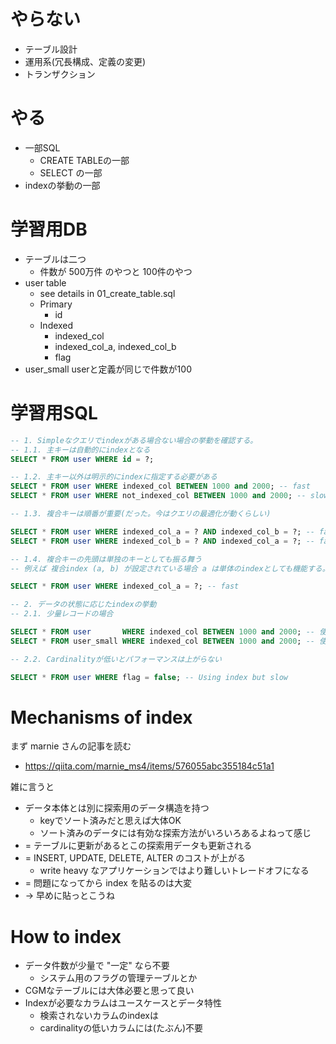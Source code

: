 # やらない
- テーブル設計
- 運用系(冗長構成、定義の変更)
- トランザクション

# やる
- 一部SQL
    - CREATE TABLEの一部
    - SELECT の一部
- indexの挙動の一部

# 学習用DB
- テーブルは二つ
  - 件数が 500万件 のやつと 100件のやつ
- user table
  - see details in 01_create_table.sql
  - Primary
    - id
  - Indexed
    - indexed_col
    - indexed_col_a, indexed_col_b
    - flag
- user_small userと定義が同じで件数が100

# 学習用SQL

```sql
-- 1. Simpleなクエリでindexがある場合ない場合の挙動を確認する。
-- 1.1. 主キーは自動的にindexとなる
SELECT * FROM user WHERE id = ?;

-- 1.2. 主キー以外は明示的にindexに指定する必要がある
SELECT * FROM user WHERE indexed_col BETWEEN 1000 and 2000; -- fast
SELECT * FROM user WHERE not_indexed_col BETWEEN 1000 and 2000; -- slow

-- 1.3. 複合キーは順番が重要(だった。今はクエリの最適化が動くらしい) 

SELECT * FROM user WHERE indexed_col_a = ? AND indexed_col_b = ?; -- fast
SELECT * FROM user WHERE indexed_col_b = ? AND indexed_col_a = ?; -- fast (昔は遅かった)

-- 1.4. 複合キーの先頭は単独のキーとしても振る舞う
-- 例えば 複合index (a, b) が設定されている場合 a は単体のindexとしても機能する。

SELECT * FROM user WHERE indexed_col_a = ?; -- fast
```

```sql
-- 2. データの状態に応じたindexの挙動
-- 2.1. 少量レコードの場合

SELECT * FROM user       WHERE indexed_col BETWEEN 1000 and 2000; -- 使う
SELECT * FROM user_small WHERE indexed_col BETWEEN 1000 and 2000; -- 使わない

-- 2.2. Cardinalityが低いとパフォーマンスは上がらない

SELECT * FROM user WHERE flag = false; -- Using index but slow
```

# Mechanisms of index
まず marnie さんの記事を読む
- https://qiita.com/marnie_ms4/items/576055abc355184c51a1


雑に言うと
- データ本体とは別に探索用のデータ構造を持つ
  - keyでソート済みだと思えば大体OK
  - ソート済みのデータには有効な探索方法がいろいろあるよねって感じ
- = テーブルに更新があるとこの探索用データも更新される
- = INSERT, UPDATE, DELETE, ALTER のコストが上がる
  - write heavy なアプリケーションではより難しいトレードオフになる
- = 問題になってから index を貼るのは大変
- -> 早めに貼っとこうね

# How to index
- データ件数が少量で "一定" なら不要
  - システム用のフラグの管理テーブルとか
- CGMなテーブルには大体必要と思って良い
- Indexが必要なカラムはユースケースとデータ特性
  - 検索されないカラムのindexは 
  - cardinalityの低いカラムには(たぶん)不要
